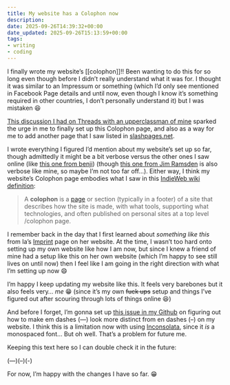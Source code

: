```yaml
---
title: My website has a Colophon now
description: 
date: 2025-09-26T14:39:32+00:00
date_updated: 2025-09-26T15:13:59+00:00
tags: 
- writing
- coding
---
```


I finally wrote my website’s [[colophon]]!! Been wanting to do this for so long even though before I didn’t really understand what it was for. I thought it was similar to an Impressum or something (which I’d only see mentioned in Facebook Page details and until now, even though I know it’s something required in other countries, I don’t personally understand it) but I was mistaken 😆

[This discussion I had on Threads with an upperclassman of mine](https://www.threads.com/@_chiawase/post/DPD0iNtEhgF?xmt=AQF0eKoy1x6PJ6mvAoQSk248wDc0nDExk0TaKwJ3J1Um2A) sparked the urge in me to finally set up this Colophon page, and also as a way for me to add another page that I saw listed in [slashpages.net](https://slashpages.net/).

I wrote everything I figured I’d mention about my website’s set up so far, though admittedly it might be a bit verbose versus the other ones I saw online (like [this one from benji](https://www.benji.dog/colophon/)) (though [this one from Jim Ramsden](https://jimramsden.com/colophon) is also verbose like mine, so maybe I’m not too far off…). Either way, I think my website’s Colophon page embodies what I saw in this [IndieWeb wiki definition](https://indieweb.org/colophon):

> A **colophon** is a [page](https://indieweb.org/page "page") or section (typically in a footer) of a site that describes how the site is made, with what tools, supporting what technologies, and often published on personal sites at a top level /colophon page.

I remember back in the day that I first learned about _something like this_ from Ia’s [Imprint](https://stellify.net/imprint/) page on her website. At the time, I wasn’t too hard onto setting up my own website like how I am now, but since I knew a friend of mine had a setup like this on her own website (which I’m happy to see still lives on until now) then I feel like I am going in the right direction with what I’m setting up now 😄

I’m happy I keep updating my website like this. It feels very barebones but it also feels very… _me_ 😁 (since it’s my own ~~fuck ups~~ setup and things I’ve figured out after scouring through lots of things online 😆)

And before I forget, I’m gonna set up [this issue in my Github](https://github.com/chiawase/chi-11ty/issues/18) on figuring out how to make em dashes (—) look more distinct from en dashes (–) on my website. I think this is a limitation now with using [Inconsolata](https://levien.com/type/myfonts/inconsolata.html), since it _is_ a monospaced font… But oh well. That’s a problem for future me.

Keeping this text here so I can double check it in the future:

(—)(–)(-)

For now, I’m happy with the changes I have so far. 😁